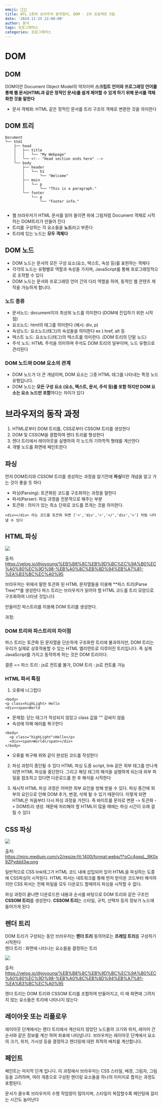 ```yaml
---
emoji: 👨🏻‍💻
title: WTL 1회차 브라우저 동작원리, DOM - 1차 프로젝트 5팀
date: '2024-11-25 22:00:00'
author: 중석
tags: 프로그래머스
categories: 프로그래머스
---
```


# DOM

## DOM

DOM이란 Document Object Model의 약자이며 **스크립트 언어와 프로그래밍 언어를 통해 웹 문서(HTML과 같은 정적인 문서)를 쉽게 제어할 수 있게 하기 위해 문서를 객체화한 것을 말한다**

- 문서 객체화: HTML 같은 정적인 문서를 트리 구조의 객체로 변환한 것을 의미한다

## DOM 트리

```
Document
└── html
    ├── head
    │   ├── title
    │   │   └── "My Webpage"
    │   └── <!-- "Head section ends here" -->
    └── body
        ├── header
        │   └── h1
        │       └── "Welcome"
        ├── main
        │   └── p
        │       └── "This is a paragraph."
        └── footer
            └── p
                └── "Footer info."


```

- 웹 브라우저가 HTML 문서를 읽어 들이면 위에 그림처럼 Document 객체로 시작하는 DOM트리가 만들어 진다
- 트리를 구성하는 각 요소들을 **노드**라고 부른다
- 트리에 있는 노드는 **모두 객체다**

## DOM 노드

- DOM 노드는 문서의 모든 구성 요소(요소, 텍스트, 속성 등)를 표현하는 객체다
- 각각의 노드는 유형별로 역할과 속성을 가지며, JavaScript를 통해 프로그래밍적으로 조작할 수 있다
- DOM 노드는 문서와 프로그래밍 언어 간의 다리 역할을 하여, 동적인 웹 콘텐츠 제작을 가능하게 합니다.

### 노드 종류

- 문서노드: document이자 최상위 노드를 의미한다 (DOM에 진입하기 위한 시작점)
- 요소노드: html의 태그를 의미한다 (예시: div, p)
- 속성노드: 요소노드(태그)의 속성들을 의미한다 ex ) href, alt 등
- 텍스트 노드: 요소노드(태그)의 텍스트를 의미한다. (DOM 트리의 단말 노드)
- 주석 노드: HTML 주석을 의미하며 주석도 DOM 트리의 일부이며, 노드 유형으로 관리된다

### DOM 노드와 DOM 요소의 관계

- DOM 노드가 더 큰 개념이며, DOM 요소는 그중 HTML 태그를 나타내는 특정 노드 유형입니다.
- DOM 노드는 **모든 구성 요소 (요소, 텍스트, 문서, 주석 등)를 포함 하지만 DOM 요소는 요소 노드만 포함**하다는 차이가 있다

# 브라우저의 동작 과정

1. HTML로부터 DOM 트리를, CSS로부터 CSSOM 트리를 생성한다
2. DOM 및 CSSOM을 결합하여 렌더 트리를 형성한다
3. 렌더 트리에서 레이아웃을 실행하여 각 노드의 기하학적 형태를 계산한다
4. 개별 노드를 화면에 페인트한다

## 파싱

먼저 DOM트리와 CSSOM 트리를 생성하는 과정을 알기전에 **파싱**이란 개념을 알고 가는 것이 좋을 듯 하다

- 파싱(Parsing): 토큰화된 코드를 구조화하는 과정을 말한다
- 파서(Parser): 파싱 과정을 전문적으로 해주는 부분
- 토큰화 : 의미가 있는 최소 단위로 코드를 쪼개는 것을 의미한다.

```
<div></div> 라는 코드를 토큰화 하면 ['<','div','>','</','div','>'] 처럼 나타낼 수 있다

```

## HTML 파싱

<img src="https://velog.velcdn.com/images/joyoung/post/ed81e2d4-6865-4523-a689-4b9d4965caeb/image.png">

출처: https://velog.io/@joyoung/%EB%B8%8C%EB%9D%BC%EC%9A%B0%EC%A0%80%EC%9D%98-%EB%A0%8C%EB%8D%94%EB%A7%81-%EA%B3%BC%EC%A0%95

브라우저는 위에서 말한 토큰화 된 HTML 문자열들을 이용해 **파스 트리(Parse Tree)**를 생성한다
파스 트리는 브라우저가 읽어야 할 HTML 코드를 트리 모양으로 구조화하여 나타낸 것입니다

만들어진 파스트리를 이용해 DOM 트리를 생성한다.

과정:

### DOM 트리와 파스트리의 차이점

파스 트리는 토큰화 된 문자열을 단순하게 구조화한 트리에 불과하지만,
DOM 트리는 우리가 실제로 상호작용할 수 있는 HTML 엘리먼트로 이루어진 트리입니다.
즉 실제 JavaScript를 가지고 동작하게 하는 것은 DOM 트리이다.

결론 => 파스 트리 : js로 컨트롤 불가, DOM 트리 : js로 컨트롤 가능

### HTML 파서 특징

1. 오류에 너그럽다

```
<body>
<p class=highLight> Hello
<div><span>World
```

- 문제점: 닫는 태그가 작성되지 않았고 class 값을 "" 감싸지 않음
- 속성에 의해 에러를 복구한다

```
<body>
  <p class="highLight">Hello</p>
  <div><span>World</span></div>
</body>
```

- 오류를 복구해 위와 같이 완성된 코드를 작성한다

2. 파싱 과정이 중단될 수 있다
   HTML 파싱 도중 script, link 같은 외부 태그를 만나게 되면 HTML 파싱을 중단한다.
   그리고 해당 태그의 해석을 실행하게 되는데 외부 파일을 참조하고 있다면 다운로드를 한 후 해석을 시작한다

3. 재시작
   HTML 파싱 과정은 어떠한 외부 요인을 방해 받을 수 있다. 파싱 중간에 외부의 요인으로 인해 DOM 추가, 변경, 삭제 될 수 있기 때문이다. 이렇게 되면 HTML은 처음부터 다시 파싱 과정을 거친다. 즉 바이트를 문자로 변환 -> 토큰화 -> DOM트리 생성. 때문에 처리해야 할 HTML이 많을 때에는 파싱 시간이 오래 걸릴 수 있다

## CSS 파싱

<img src ="https://miro.medium.com/v2/resize:fit:1400/format:webp/1*oCc4pqsL_RK0x9ZPyddd3w.png">

출처: https://miro.medium.com/v2/resize:fit:1400/format:webp/1*oCc4pqsL_RK0x9ZPyddd3w.png

일반적으로 CSS link태그가 HTML 코드 내에 삽입되어 있어 HTML을 파싱하는 도중에 CSS파싱이 시작된다.
HTML 파서는 네트워크를 통해 먼저 받아온 코드부터 해석하지만 CSS 파서는 전체 파일을 모두 다운로드 할때까지 파싱을 시작할 수 없다.

파싱 과정이 끝나면 다운로드한 내용과 순서를 바탕으로 DOM 트리와 같은 구조인 **CSSOM 트리**를 생성한다.
**CSSOM 트리**는 스타일, 규칙, 선택자 등의 정보가 노드에 들어가게 된다

## 렌더 트리

DOM 트리가 구성되는 동안 브라우저는 **렌더 트리** 동의어로는 **프레임 트리**를 구성하기 시작한다  
렌더 트리 : 화면에 나타나는 요소들을 결정하는 트리

<img src="https://velog.velcdn.com/images/joyoung/post/3dbe331d-37d4-4a23-b8bc-fae8c7ecc56b/image.png">

출처: https://velog.io/@joyoung/%EB%B8%8C%EB%9D%BC%EC%9A%B0%EC%A0%80%EC%9D%98-%EB%A0%8C%EB%8D%94%EB%A7%81-%EA%B3%BC%EC%A0%95

렌더 트리는 DOM 트리와 CSSOM 트리를 조합하여 만들어지고, 이 때 화면에 그려지지 않는 요소들은 트리에 나타나지 않는다

## 레이아웃 또는 리플로우

레이아웃 단계에서는 렌더 트리에서 계산되지 않았던 노드들의 크기와 위치, 레이어 간 순서와 같은 정보를 계산 하여 좌표에 나타냅니다. 브라우저는 레이아웃 단계에서 요소의 크기, 위치, 가시성 등을 결정하고 렌더링에 대한 최적의 배치를 계산합니다.

## 페인트

페인트는 마지막 단계 입니다. 이 과정에서 브라우저는 CSS 스타일, 배경, 그림자, 그림 등을 고려하며, 여러 개층으로 구성된 렌더링 요소들을 하나의 이미지로 합치는 과정도 포함된다.

문서가 클수록 브라우저의 수행 작업량이 많아지며, 스타일이 복잡할수록 페인팅에 걸리는 시간도 늘어난다
